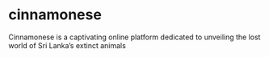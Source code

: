 # cinnamonese
Cinnamonese is a captivating online platform dedicated to unveiling the lost world of Sri Lanka’s extinct animals
